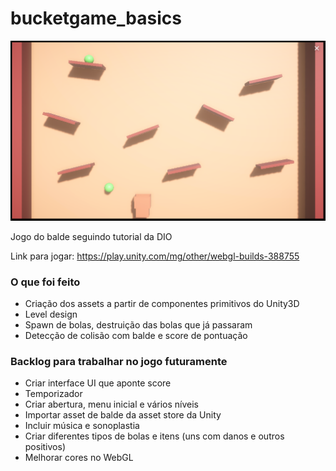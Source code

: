 # bucketgame_basics
![print de tela do jogo](prints/tela01.png)

Jogo do balde seguindo tutorial da DIO

Link para jogar: https://play.unity.com/mg/other/webgl-builds-388755

### O que foi feito
* Criação dos assets a partir de componentes primitivos do Unity3D
* Level design
* Spawn de bolas, destruição das bolas que já passaram
* Detecção de colisão com balde e score de pontuação

### Backlog para trabalhar no jogo futuramente
* Criar interface UI que aponte score
* Temporizador
* Criar abertura, menu inicial e vários níveis
* Importar asset de balde da asset store da Unity
* Incluir música e sonoplastia
* Criar diferentes tipos de bolas e itens (uns com danos e outros positivos)
* Melhorar cores no WebGL